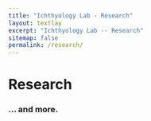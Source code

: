 ```yaml
---
title: "Ichthyology Lab - Research"
layout: textlay
excerpt: "Ichthyology Lab -- Research"
sitemap: false
permalink: /research/
---
```


# Research



### ... and more.
